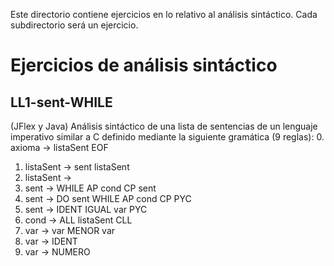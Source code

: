 Este directorio contiene ejercicios en lo relativo al análisis sintáctico. Cada subdirectorio será un ejercicio.

# Ejercicios de análisis sintáctico

## LL1-sent-WHILE
(JFlex y Java) Análisis sintáctico de una lista de sentencias de un lenguaje imperativo similar a C definido mediante la siguiente gramática (9 reglas):
0. axioma -> listaSent EOF
1. listaSent -> sent listaSent
2. listaSent ->
3. sent -> WHILE AP cond CP sent
4. sent -> DO sent WHILE AP cond CP PYC
5. sent -> IDENT IGUAL var PYC
6. cond -> ALL listaSent CLL
7. var ->  var MENOR var
8. var -> IDENT
9. var -> NUMERO
